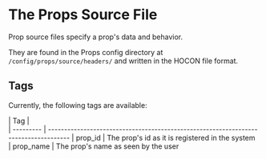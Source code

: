 # The Props Source File

Prop source files specify a prop's data and behavior.

They are found in the Props config directory at `/config/props/source/headers/` and written in the HOCON file format.

## Tags

Currently, the following tags are available:

| Tag       |                                                                                      
| --------- | ------------------------------------------------------------------------------------ 
| prop_id   | The prop's id as it is registered in the system                                      
| prop_name | The prop's name as seen by the user                                  